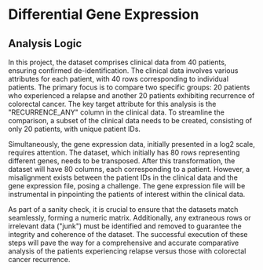 # Differential Gene Expression
## Analysis Logic

In this project, the dataset comprises clinical data from 40 patients, ensuring confirmed de-identification. The clinical data involves various attributes for each patient, with 40 rows corresponding to individual patients. The primary focus is to compare two specific groups: 20 patients who experienced a relapse and another 20 patients exhibiting recurrence of colorectal cancer. The key target attribute for this analysis is the "RECURRENCE_ANY" column in the clinical data. To streamline the comparison, a subset of the clinical data needs to be created, consisting of only 20 patients, with unique patient IDs.

Simultaneously, the gene expression data, initially presented in a log2 scale, requires attention. The dataset, which initially has 80 rows representing different genes, needs to be transposed. After this transformation, the dataset will have 80 columns, each corresponding to a patient. However, a misalignment exists between the patient IDs in the clinical data and the gene expression file, posing a challenge. The gene expression file will be instrumental in pinpointing the patients of interest within the clinical data.

As part of a sanity check, it is crucial to ensure that the datasets match seamlessly, forming a numeric matrix. Additionally, any extraneous rows or irrelevant data ("junk") must be identified and removed to guarantee the integrity and coherence of the dataset. The successful execution of these steps will pave the way for a comprehensive and accurate comparative analysis of the patients experiencing relapse versus those with colorectal cancer recurrence.
